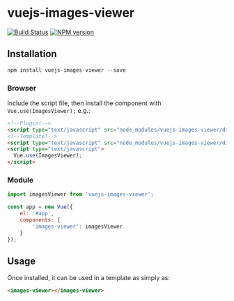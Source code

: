 # vuejs-images-viewer
[![Build Status](https://travis-ci.org/conventional-changelog/standard-version.svg?branch=master)](https://travis-ci.org/conventional-changelog/standard-version)
[![NPM version](https://img.shields.io/badge/npm-v1.0.7-brightgreen.svg)](https://www.npmjs.com/package/vuejs-images-viewer)

## Installation
```js
npm install vuejs-images-viewer --save
```

### Browser
Include the script file, then install the component with `Vue.use(ImagesViewer);` e.g.:

```html
<!--Plugin!-->
<script type="text/javascript" src="node_modules/vuejs-images-viewer/dist/app.js"></script>
<!--Template!-->
<script type="text/javascript" src="node_modules/vuejs-images-viewer/dist/app.min.js"></script>
<script type="text/javascript">
  Vue.use(ImagesViewer);
</script>
```

### Module

```js
import imagesViewer from 'vuejs-images-viewer';
```

```js
const app = new Vue({
    el: '#app',
    components: {
        'images-viewer': imagesViewer
    }
});
```

## Usage

Once installed, it can be used in a template as simply as:

```html
<images-viewer></images-viewer>
```